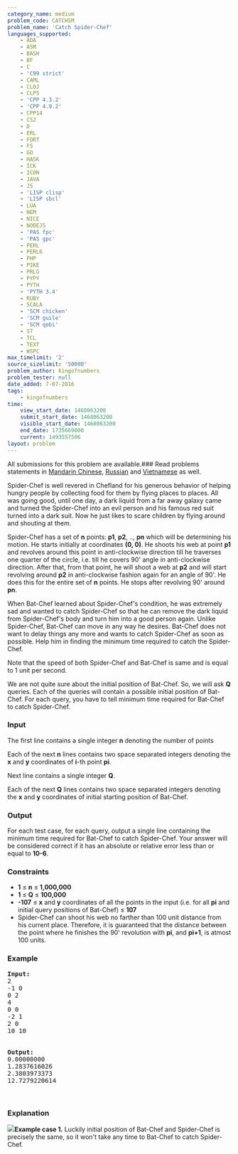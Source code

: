 ```yaml
---
category_name: medium
problem_code: CATCHSM
problem_name: 'Catch Spider-Chef'
languages_supported:
    - ADA
    - ASM
    - BASH
    - BF
    - C
    - 'C99 strict'
    - CAML
    - CLOJ
    - CLPS
    - 'CPP 4.3.2'
    - 'CPP 4.9.2'
    - CPP14
    - CS2
    - D
    - ERL
    - FORT
    - FS
    - GO
    - HASK
    - ICK
    - ICON
    - JAVA
    - JS
    - 'LISP clisp'
    - 'LISP sbcl'
    - LUA
    - NEM
    - NICE
    - NODEJS
    - 'PAS fpc'
    - 'PAS gpc'
    - PERL
    - PERL6
    - PHP
    - PIKE
    - PRLG
    - PYPY
    - PYTH
    - 'PYTH 3.4'
    - RUBY
    - SCALA
    - 'SCM chicken'
    - 'SCM guile'
    - 'SCM qobi'
    - ST
    - TCL
    - TEXT
    - WSPC
max_timelimit: '2'
source_sizelimit: '50000'
problem_author: kingofnumbers
problem_tester: null
date_added: 7-07-2016
tags:
    - kingofnumbers
time:
    view_start_date: 1468063200
    submit_start_date: 1468063200
    visible_start_date: 1468063200
    end_date: 1735669800
    current: 1493557506
layout: problem
---
```

All submissions for this problem are available.###  Read problems statements in [Mandarin Chinese](http://www.codechef.com/download/translated/SNCKFL16/mandarin/CATCHSM.pdf), [Russian](http://www.codechef.com/download/translated/SNCKFL16/russian/CATCHSM.pdf) and [Vietnamese](http://www.codechef.com/download/translated/SNCKFL16/vietnamese/CATCHSM.pdf) as well.

Spider-Chef is well revered in Chefland for his generous behavior of helping hungry people by collecting food for them by flying places to places. All was going good, until one day, a dark liquid from a far away galaxy came and turned the Spider-Chef into an evil person and his famous red suit turned into a dark suit. Now he just likes to scare children by flying around and shouting at them.

Spider-Chef has a set of **n** points: **p1**, **p2**, .., **pn** which will be determining his motion. He starts initially at coordinates **(0, 0)**. He shoots his web at point **p1** and revolves around this point in anti-clockwise direction till he traverses one quarter of the circle, i.e. till he covers 90' angle in anti-clockwise direction. After that, from that point, he will shoot a web at **p2** and will start revolving around **p2** in anti-clockwise fashion again for an angle of 90'. He does this for the entire set of **n** points. He stops after revolving 90' around **pn**.

When Bat-Chef learned about Spider-Chef's condition, he was extremely sad and wanted to catch Spider-Chef so that he can remove the dark liquid from Spider-Chef's body and turn him into a good person again. Unlike Spider-Chef, Bat-Chef can move in any way he desires. Bat-Chef does not want to delay things any more and wants to catch Spider-Chef as soon as possible. Help him in finding the minimum time required to catch the Spider-Chef.

Note that the speed of both Spider-Chef and Bat-Chef is same and is equal to 1 unit per second.

We are not quite sure about the initial position of Bat-Chef. So, we will ask **Q** queries. Each of the queries will contain a possible initial position of Bat-Chef. For each query, you have to tell minimum time required for Bat-Chef to catch Spider-Chef.

### Input

The first line contains a single integer **n** denoting the number of points

Each of the next **n** lines contains two space separated integers denoting the **x** and **y** coordinates of **i**-th point **pi**.

Next line contains a single integer **Q**.

Each of the next **Q** lines contains two space separated integers denoting the **x** and **y** coordinates of initial starting position of Bat-Chef.

### Output

For each test case, for each query, output a single line containing the minimum time required for Bat-Chef to catch Spider-Chef. Your answer will be considered correct if it has an absolute or relative error less than or equal to **10-6**.

### Constraints

- **1** ≤ **n** ≤ **1,000,000**
- **1** ≤ **Q** ≤ **100,000**
- **-107** ≤ **x** and **y** coordinates of all the points in the input (i.e. for all **pi** and initial query positions of Bat-Chef) ≤ **107**
- Spider-Chef can shoot his web no farther than 100 unit distance from his current place. Therefore, it is guaranteed that the distance between the point where he finishes the 90' revolution with **pi**, and **pi+1**, is atmost 100 units.

### Example

<pre><b>Input:</b>
<tt>2
-1 0
0 2
4
0 0
-2 1
2 0
10 10</tt>


<b>Output:</b>
<tt>0.00000000
1.2837616026
2.3803973373
12.7279220614</tt>


</pre>
### Explanation

![](https://s3.amazonaws.com/codechef_shared/download/upload/SNCKFL16/2.png)**Example case 1.** Luckily initial position of Bat-Chef and Spider-Chef is precisely the same, so it won't take any time to Bat-Chef to catch Spider-Chef.
